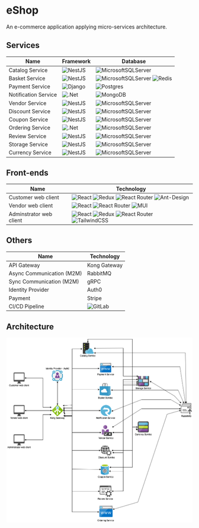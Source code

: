 # eShop

An e-commerce application applying micro-services architecture.

## Services

| Name                 | Framework                                                                                                    | Database                                                                                                                                                                                                                                                       |
| -------------------- | ------------------------------------------------------------------------------------------------------------ | -------------------------------------------------------------------------------------------------------------------------------------------------------------------------------------------------------------------------------------------------------------- |
| Catalog Service      | ![NestJS](https://img.shields.io/badge/nestjs-%23E0234E.svg?style=for-the-badge&logo=nestjs&logoColor=white) | ![MicrosoftSQLServer](https://img.shields.io/badge/Microsoft%20SQL%20Sever-CC2927?style=for-the-badge&logo=microsoft%20sql%20server&logoColor=white)                                                                                                           |
| Basket Service       | ![NestJS](https://img.shields.io/badge/nestjs-%23E0234E.svg?style=for-the-badge&logo=nestjs&logoColor=white) | ![MicrosoftSQLServer](https://img.shields.io/badge/Microsoft%20SQL%20Sever-CC2927?style=for-the-badge&logo=microsoft%20sql%20server&logoColor=white) ![Redis](https://img.shields.io/badge/redis-%23DD0031.svg?style=for-the-badge&logo=redis&logoColor=white) |
| Payment Service      | ![Django](https://img.shields.io/badge/django-%23092E20.svg?style=for-the-badge&logo=django&logoColor=white) | ![Postgres](https://img.shields.io/badge/postgres-%23316192.svg?style=for-the-badge&logo=postgresql&logoColor=white)                                                                                                                                           |
| Notification Service | ![.Net](https://img.shields.io/badge/.NET-5C2D91?style=for-the-badge&logo=.net&logoColor=white)              | ![MongoDB](https://img.shields.io/badge/MongoDB-%234ea94b.svg?style=for-the-badge&logo=mongodb&logoColor=white)                                                                                                                                                |
| Vendor Service       | ![NestJS](https://img.shields.io/badge/nestjs-%23E0234E.svg?style=for-the-badge&logo=nestjs&logoColor=white) | ![MicrosoftSQLServer](https://img.shields.io/badge/Microsoft%20SQL%20Sever-CC2927?style=for-the-badge&logo=microsoft%20sql%20server&logoColor=white)                                                                                                           |
| Discount Service     | ![NestJS](https://img.shields.io/badge/nestjs-%23E0234E.svg?style=for-the-badge&logo=nestjs&logoColor=white) | ![MicrosoftSQLServer](https://img.shields.io/badge/Microsoft%20SQL%20Sever-CC2927?style=for-the-badge&logo=microsoft%20sql%20server&logoColor=white)                                                                                                           |
| Coupon Service       | ![NestJS](https://img.shields.io/badge/nestjs-%23E0234E.svg?style=for-the-badge&logo=nestjs&logoColor=white) | ![MicrosoftSQLServer](https://img.shields.io/badge/Microsoft%20SQL%20Sever-CC2927?style=for-the-badge&logo=microsoft%20sql%20server&logoColor=white)                                                                                                           |
| Ordering Service     | ![.Net](https://img.shields.io/badge/.NET-5C2D91?style=for-the-badge&logo=.net&logoColor=white)              | ![MicrosoftSQLServer](https://img.shields.io/badge/Microsoft%20SQL%20Sever-CC2927?style=for-the-badge&logo=microsoft%20sql%20server&logoColor=white)                                                                                                           |
| Review Service       | ![NestJS](https://img.shields.io/badge/nestjs-%23E0234E.svg?style=for-the-badge&logo=nestjs&logoColor=white) | ![MicrosoftSQLServer](https://img.shields.io/badge/Microsoft%20SQL%20Sever-CC2927?style=for-the-badge&logo=microsoft%20sql%20server&logoColor=white)                                                                                                           |
| Storage Service      | ![NestJS](https://img.shields.io/badge/nestjs-%23E0234E.svg?style=for-the-badge&logo=nestjs&logoColor=white) | ![MicrosoftSQLServer](https://img.shields.io/badge/Microsoft%20SQL%20Sever-CC2927?style=for-the-badge&logo=microsoft%20sql%20server&logoColor=white)                                                                                                           |
| Currency Service     | ![NestJS](https://img.shields.io/badge/nestjs-%23E0234E.svg?style=for-the-badge&logo=nestjs&logoColor=white) | ![MicrosoftSQLServer](https://img.shields.io/badge/Microsoft%20SQL%20Sever-CC2927?style=for-the-badge&logo=microsoft%20sql%20server&logoColor=white)                                                                                                           |

## Front-ends

| Name                    | Technology                                                                                                                                                                                                                                                                                                                                                                                                                                                                    |
| ----------------------- | ----------------------------------------------------------------------------------------------------------------------------------------------------------------------------------------------------------------------------------------------------------------------------------------------------------------------------------------------------------------------------------------------------------------------------------------------------------------------------- |
| Customer web client     | ![React](https://img.shields.io/badge/react-%2320232a.svg?style=for-the-badge&logo=react&logoColor=%2361DAFB) ![Redux](https://img.shields.io/badge/redux-%23593d88.svg?style=for-the-badge&logo=redux&logoColor=white) ![React Router](https://img.shields.io/badge/React_Router-CA4245?style=for-the-badge&logo=react-router&logoColor=white) ![Ant-Design](https://img.shields.io/badge/-AntDesign-%230170FE?style=for-the-badge&logo=ant-design&logoColor=white)          |
| Vendor web client       | ![React](https://img.shields.io/badge/react-%2320232a.svg?style=for-the-badge&logo=react&logoColor=%2361DAFB) ![React Router](https://img.shields.io/badge/React_Router-CA4245?style=for-the-badge&logo=react-router&logoColor=white) ![MUI](https://img.shields.io/badge/MUI-%230081CB.svg?style=for-the-badge&logo=material-ui&logoColor=white)                                                                                                                             |
| Adminstrator web client | ![React](https://img.shields.io/badge/react-%2320232a.svg?style=for-the-badge&logo=react&logoColor=%2361DAFB) ![Redux](https://img.shields.io/badge/redux-%23593d88.svg?style=for-the-badge&logo=redux&logoColor=white) ![React Router](https://img.shields.io/badge/React_Router-CA4245?style=for-the-badge&logo=react-router&logoColor=white)  ![TailwindCSS](https://img.shields.io/badge/tailwindcss-%2338B2AC.svg?style=for-the-badge&logo=tailwind-css&logoColor=white) |

## Others

| Name                      | Technology                                                                                                   |
| ------------------------- | ------------------------------------------------------------------------------------------------------------ |
| API Gateway               | Kong Gateway                                                                                                 |
| Async Communication (M2M) | RabbitMQ                                                                                                     |
| Sync Communication (M2M)  | gRPC                                                                                                         |
| Identity Provider         | Auth0                                                                                                        |
| Payment                   | Stripe                                                                                                       |
| CI/CD Pipeline            | ![GitLab](https://img.shields.io/badge/gitlab-%23181717.svg?style=for-the-badge&logo=gitlab&logoColor=white) |

## Architecture

![architecture](./assets/eshop-architecture.png)
